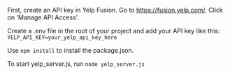 First, create an API key in Yelp Fusion. Go to https://fusion.yelp.com/. Click on 'Manage API Access'.

Create a .env file in the root of your project and add your API key like this:
`YELP_API_KEY=your_yelp_api_key_here`

Use `npm install` to install the package.json.

To start yelp_server.js, run `node yelp_server.js`
